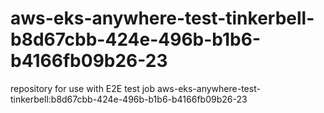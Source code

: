 # aws-eks-anywhere-test-tinkerbell-b8d67cbb-424e-496b-b1b6-b4166fb09b26-23
repository for use with E2E test job aws-eks-anywhere-test-tinkerbell:b8d67cbb-424e-496b-b1b6-b4166fb09b26-23
